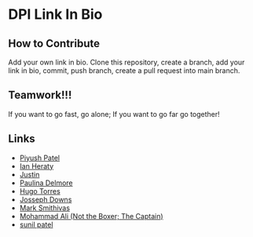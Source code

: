 # DPI Link In Bio

## How to Contribute
Add your own link in bio. Clone this repository, create a branch, add your link in bio, commit, push branch, create a pull request into main branch.

## Teamwork!!!
 If you want to go fast, go alone; If you want to go far go together!

## Links
* [Piyush Patel](https://prpdpigithub.github.io/)
* [Ian Heraty](https://heratyian.github.io)
* [Justin](https://github.com/Justin1111111111/Linkinbio.github.io)
* [Paulina Delmore](https://pdelmore.github.io/)
* [Hugo Torres](https://www.freegeek.org/computer-adoption)
* [Josseph Downs](https://jdowns525.github.io/)
* [Mark Smithivas](https://msmithivas.github.io/)
* [Mohammad Ali (Not the Boxer; The Captain)](https://karimi65.github.io/links/)
* [sunil patel](https://sunilkumar-techprep.github.io)
